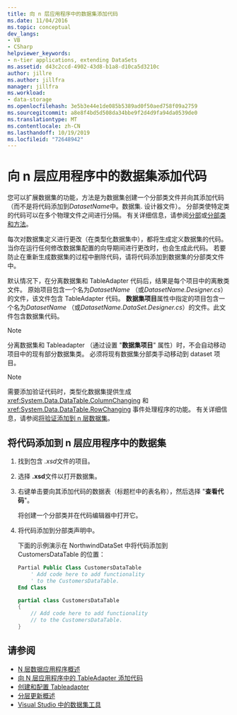 ```yaml
---
title: 向 n 层应用程序中的数据集添加代码
ms.date: 11/04/2016
ms.topic: conceptual
dev_langs:
- VB
- CSharp
helpviewer_keywords:
- n-tier applications, extending DataSets
ms.assetid: d43c2ccd-4902-43d8-b1a8-d10ca5d3210c
author: jillre
ms.author: jillfra
manager: jillfra
ms.workload:
- data-storage
ms.openlocfilehash: 3e5b3e44e1de085b5389ad0f50aed758f09a2759
ms.sourcegitcommit: a8e8f4bd5d508da34bbe9f2d4d9fa94da0539de0
ms.translationtype: MT
ms.contentlocale: zh-CN
ms.lasthandoff: 10/19/2019
ms.locfileid: "72648942"
---
```

# <a name="add-code-to-datasets-in-n-tier-applications"></a>向 n 层应用程序中的数据集添加代码

您可以扩展数据集的功能，方法是为数据集创建一个分部类文件并向其添加代码（而不是将代码添加到*DatasetName*中。数据集. 设计器文件）。 分部类使特定类的代码可以在多个物理文件之间进行分隔。 有关详细信息，请参阅[分部](/dotnet/visual-basic/language-reference/modifiers/partial)或[分部类和方法](/dotnet/csharp/programming-guide/classes-and-structs/partial-classes-and-methods)。

每次对数据集定义进行更改（在类型化数据集中），都将生成定义数据集的代码。 当你在运行任何修改数据集配置的向导期间进行更改时，也会生成此代码。 若要防止在重新生成数据集的过程中删除代码，请将代码添加到数据集的分部类文件中。

默认情况下，在分离数据集和 TableAdapter 代码后，结果是每个项目中的离散类文件。 原始项目包含一个名为*DatasetName* （或*DatasetName.Designer.cs*）的文件，该文件包含 TableAdapter 代码。 **数据集项目**属性中指定的项目包含一个名为*DatasetName* （或*DatasetName.DataSet.Designer.cs*）的文件。此文件包含数据集代码。

> [!NOTE]
> 分离数据集和 Tableadapter （通过设置 "**数据集项目**" 属性）时，不会自动移动项目中的现有部分数据集类。 必须将现有数据集分部类手动移动到 dataset 项目。

> [!NOTE]
> 需要添加验证代码时，类型化数据集提供生成 <xref:System.Data.DataTable.ColumnChanging> 和 <xref:System.Data.DataTable.RowChanging> 事件处理程序的功能。 有关详细信息，请参阅[将验证添加到 n 层数据集](../data-tools/add-validation-to-an-n-tier-dataset.md)。

## <a name="to-add-code-to-datasets-in-n-tier-applications"></a>将代码添加到 n 层应用程序中的数据集

1. 找到包含 *.xsd*文件的项目。

2. 选择 **.xsd**文件以打开数据集。

3. 右键单击要向其添加代码的数据表（标题栏中的表名称），然后选择 "**查看代码**"。

     将创建一个分部类并在代码编辑器中打开它。

4. 将代码添加到分部类声明中。

     下面的示例演示在 NorthwindDataSet 中将代码添加到 CustomersDataTable 的位置：

    ```vb
    Partial Public Class CustomersDataTable
        ' Add code here to add functionality
        ' to the CustomersDataTable.
    End Class
    ```

    ```csharp
    partial class CustomersDataTable
    {
        // Add code here to add functionality
        // to the CustomersDataTable.
    }
    ```

## <a name="see-also"></a>请参阅

- [N 层数据应用程序概述](../data-tools/n-tier-data-applications-overview.md)
- [向 N 层应用程序中的 TableAdapter 添加代码](../data-tools/add-code-to-tableadapters-in-n-tier-applications.md)
- [创建和配置 Tableadapter](create-and-configure-tableadapters.md)
- [分层更新概述](hierarchical-update.md)
- [Visual Studio 中的数据集工具](../data-tools/dataset-tools-in-visual-studio.md)